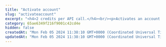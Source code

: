 ```yaml
---
title: "Activate account"
slug: "activateaccount"
excerpt: "<h4>2 credits per API call.</h4><br/><p>Activates an account.</p>"
category: 65ae6349f216f9001c42cd4e
hidden: false
createdAt: "Mon Feb 05 2024 11:38:10 GMT+0000 (Coordinated Universal Time)"
updatedAt: "Mon Feb 05 2024 11:38:10 GMT+0000 (Coordinated Universal Time)"
---
```

